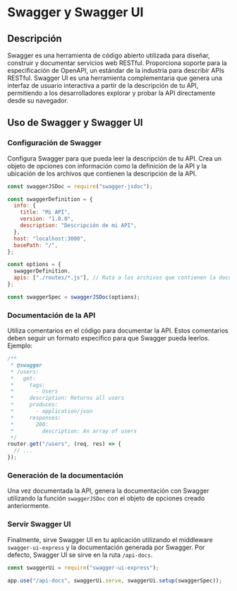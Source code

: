 # Swagger y Swagger UI

## Descripción

Swagger es una herramienta de código abierto utilizada para diseñar, construir y documentar servicios web RESTful. Proporciona soporte para la especificación de OpenAPI, un estándar de la industria para describir APIs RESTful. Swagger UI es una herramienta complementaria que genera una interfaz de usuario interactiva a partir de la descripción de tu API, permitiendo a los desarrolladores explorar y probar la API directamente desde su navegador.

## Uso de Swagger y Swagger UI

### Configuración de Swagger

Configura Swagger para que pueda leer la descripción de tu API. Crea un objeto de opciones con información como la definición de la API y la ubicación de los archivos que contienen la descripción de la API.

```javascript
const swaggerJSDoc = require("swagger-jsdoc");

const swaggerDefinition = {
  info: {
    title: "Mi API",
    version: "1.0.0",
    description: "Descripción de mi API",
  },
  host: "localhost:3000",
  basePath: "/",
};

const options = {
  swaggerDefinition,
  apis: ["./routes/*.js"], // Ruta a los archivos que contienen la documentación de la API
};

const swaggerSpec = swaggerJSDoc(options);
```

### Documentación de la API

Utiliza comentarios en el código para documentar la API. Estos comentarios deben seguir un formato específico para que Swagger pueda leerlos. Ejemplo:

```javascript
/**
 * @swagger
 * /users:
 *   get:
 *     tags:
 *       - Users
 *     description: Returns all users
 *     produces:
 *       - application/json
 *     responses:
 *       200:
 *         description: An array of users
 */
router.get("/users", (req, res) => {
  // ...
});
```

### Generación de la documentación

Una vez documentada la API, genera la documentación con Swagger utilizando la función `swaggerJSDoc` con el objeto de opciones creado anteriormente.

### Servir Swagger UI

Finalmente, sirve Swagger UI en tu aplicación utilizando el middleware `swagger-ui-express` y la documentación generada por Swagger. Por defecto, Swagger UI se sirve en la ruta `/api-docs`.

```javascript
const swaggerUi = require("swagger-ui-express");

app.use("/api-docs", swaggerUi.serve, swaggerUi.setup(swaggerSpec));
```
